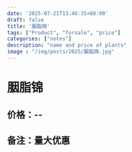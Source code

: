 ```yaml
---
date: '2025-07-21T13:46:35+08:00'
draft: false
title: '胭脂锦'
tags: ["Product", "forsale", "price"]
categories: ["notes"]
description: "name and price of plants"
image : "/img/posts/2025/胭脂锦.jpg"
---
```


# 胭脂锦

## 价格：--

## 备注：量大优惠